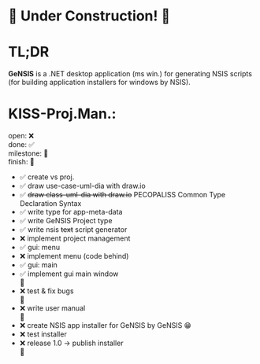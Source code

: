 # 🚧 Under Construction! 🚧

# TL;DR
**GeNSIS** is a .NET desktop application (ms win.) for generating
NSIS scripts (for building application installers for windows by NSIS).

# KISS-Proj.Man.:
open: ❌\
done: ✅\
milestone: 🚩\
finish: 🏁

- ✅ create vs proj.
- ✅ draw use-case-uml-dia with draw.io
- ✅ ~~draw class-uml-dia with draw.io~~ PECOPALISS Common Type Declaration Syntax
- ✅ write type for app-meta-data
- ✅ write GeNSIS Project type
- ✅ write nsis ~~text~~ script generator
- ❌ implement project management
- ✅ gui: menu
- ❌ implement menu (code behind)
- ✅ gui: main
- ✅ implement gui main window\
🚩
- ❌ test & fix bugs\
🚩
- ❌ write user manual\
🚩
- ❌ create NSIS app installer for GeNSIS by GeNSIS 😁
- ❌ test installer
- ❌ release 1.0 -> publish installer\
🏁



